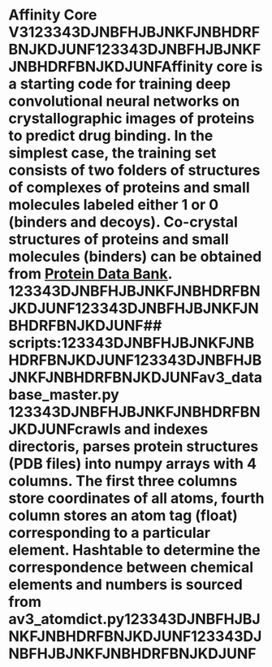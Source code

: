 # Affinity Core V3123343DJNBFHJBJNKFJNBHDRFBNJKDJUNF123343DJNBFHJBJNKFJNBHDRFBNJKDJUNFAffinity core is a starting code for training deep convolutional neural networks on crystallographic images of proteins to predict drug binding. In the simplest case, the training set consists of two folders of structures of complexes of proteins and small molecules labeled either 1 or 0 (binders and decoys). Co-crystal structures of proteins and small molecules (binders) can be obtained from [Protein Data Bank](http://www.rcsb.org/).  123343DJNBFHJBJNKFJNBHDRFBNJKDJUNF123343DJNBFHJBJNKFJNBHDRFBNJKDJUNF## scripts:123343DJNBFHJBJNKFJNBHDRFBNJKDJUNF123343DJNBFHJBJNKFJNBHDRFBNJKDJUNFav3_database_master.py 123343DJNBFHJBJNKFJNBHDRFBNJKDJUNFcrawls and indexes directoris, parses protein structures (PDB files) into numpy arrays with 4 columns. The first three columns store coordinates of all atoms, fourth column stores an atom tag (float) corresponding to a particular element. Hashtable to determine the correspondence between chemical elements and numbers is sourced from av3_atomdict.py123343DJNBFHJBJNKFJNBHDRFBNJKDJUNF123343DJNBFHJBJNKFJNBHDRFBNJKDJUNF
